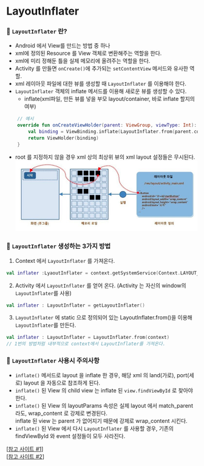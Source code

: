 # LayoutInflater

### 📌 `LayoutInflater` 란?
- Android 에서 View를 만드는 방법 중 하나
- xml에 정의된 Resource 를 View 객체로 변환해주는 역할을 한다.
- xml에 미리 정해둔 틀을 실제 메모리에 올려주는 역할을 한다.
- Activity 를 만들면 `onCreate()`에 추가되는 `setContentView` 메서드와 유사한 역할.
- xml 레이아웃 파일에 대한 뷰를 생성할 때 `LayoutInflater` 를 이용해야 한다.
- `LayoutInflater` 객체의 inflate 메서드를 이용해 새로운 뷰를 생성할 수 있다.
  - inflate(xml파일, 만든 뷰를 넣을 부모 layout/container, 바로 inflate 할지의 여부)
```kotlin
    // 예시
    override fun onCreateViewHolder(parent: ViewGroup, viewType: Int): ViewHolder {
        val binding = ViewBinding.inflate(LayoutInflater.from(parent.context), parent, false)
        return ViewHolder(binding)
    }
```
- root 를 지정하지 않을 경우 xml 상의 최상위 뷰의 xml layout 설정들은 무시된다.  
![layoutinflater_img.png](https://github.com/k-ye0415/AndroidEdition/blob/01661a7148fa349c7a069c781344960f05144165/Android_default/Android_image/layoutinflater_img.png)

### 📌 `LayoutInflater` 생성하는 3가지 방법
1. Context 에서 `LayoutInflater` 를 가져온다.
```kotlin
val inflater :LyaoutInflater = context.getSystemService(Context.LAYOUT_INFLATER_SERVICE)
```
2. Activity 에서 `LayoutInflater` 를 얻어 온다. (Activity 는 자신의 window의 `LayoutInflater`를 사용)
```kotlin
val inflater : LayoutInflater = getLayoutInflater()
```
3. `LayoutInflater` 에 static 으로 정의되어 있는 LayoutInflater.from()을 이용해 `LayoutInflater`를 만든다.
```kotlin
val inflater : LayoutInflater = LayoutInflater.from(context)
// 1번의 방법처럼 내부적으로 context에서 LayoutInflater를 가져온다.
```

### 📌 `LayoutInflater` 사용시 주의사항
- `inflate()` 메서드로 layout 을 inflate 한 경우, 해당 xml 의 land(가로), port(세로) layout 을 자동으로 참조하게 된다.
- `inflate()` 된 View 의 child view 는 inflate 된 `view.findViewById` 로 찾아야 한다.
- `inflate()` 된 View 의 layoutParams 속성은 실제 layout 에서 match_parent 라도, wrap_content 로 강제로 변경된다.  
inflate 된 view 는 parent 가 없어지기 때문에 강제로 wrap_content 시킨다.
- `inflate()` 된 View 에서 다시 `LayoutInflater` 를 사용할 경우, 기존의 findViewById 와 event 설정들이 모두 사라진다.

[[참고 사이트 #1]]  
[[참고 사이트 #2]]

[참고 사이트 #1]: https://yejinson97gaegul.tistory.com/entry/LayoutInflater%EB%9E%80
[참고 사이트 #2]: https://www.crocus.co.kr/1584